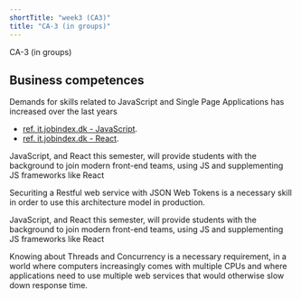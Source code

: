 ```yaml
---
shortTitle: "week3 (CA3)"
title: "CA-3 (in groups)"
--- 
```

CA-3 (in groups)

## Business competences 

Demands for skills related to JavaScript and Single Page Applications has increased over the last years 
- [ref. it.jobindex.dk - JavaScript](https://it.jobindex.dk/jobsoegning?q=javascript&supid=1).
- [ref. it.jobindex.dk - React]( https://it.jobindex.dk/jobsoegning/it?q=react).

JavaScript, and React this semester, will provide students with the background to join modern front-end teams, using JS and supplementing JS frameworks like React

Securiting a Restful web service with JSON Web Tokens is a necessary skill in order to use this architecture model in production.

JavaScript, and React this semester, will provide students with the background to join modern front-end teams, using JS and supplementing JS frameworks like React

Knowing about Threads and Concurrency is a necessary requirement, in a world where computers increasingly comes with multiple CPUs and where applications need to use multiple web services that would otherwise slow down response time.